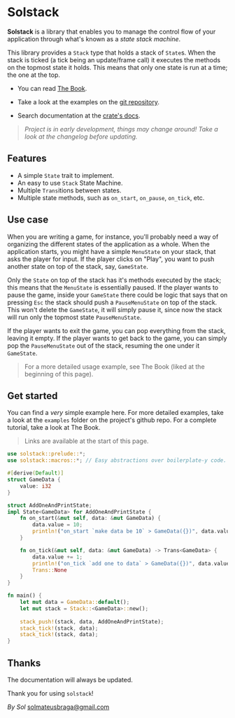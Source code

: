 # Solstack

**Solstack** is a library that enables you to manage the control flow of your application through what's known as a *state stack machine*.

This library provides a `Stack` type that holds a stack of `State`s. When the stack is ticked (a tick being an update/frame call) it executes the methods on the topmost state it holds. This means that only one state is run at a time; the one at the top.



- You can read [The Book](https://solmateus.gitbook.io/solstack/). 

- Take a look at the examples on the [git repository](https://github.com/solmateus/solstack). 

- Search documentation at the [crate's docs](https://crates.io/crates/solstack).



> *Project is in early development, things may change around! Take a look at the changelog before updating.*



## Features

- A simple `State` trait to implement.
- An easy to use `Stack` State Machine.
- Multiple `Trans`itions between states. 
- Multiple state methods, such as `on_start`, `on_pause`, `on_tick`, etc.



## Use case

When you are writing a game, for instance, you'll probably need a way of organizing the different states of the application as a whole.  When the application starts, you might have a simple `MenuState` on your stack, that asks the player for input. If the player clicks on "Play", you want to push another state on top of the stack, say, `GameState`. 

Only the `State` on top of the stack has it's methods executed by the stack; this means that the `MenuState` is essentially paused. If the player wants to pause the game, inside your `GameState` there could be logic that says that on pressing `Esc` the stack should push a `PauseMenuState` on top of the stack. This won't delete the `GameState`, it will simply pause it, since now the stack will run only the topmost state `PauseMenuState`. 

If the player wants to exit the game, you can pop everything from the stack, leaving it empty. If the player wants to get back to the game, you can simply pop the `PauseMenuState` out of the stack, resuming the one under it `GameState`.

> For a more detailed usage example, see The Book (liked at the beginning of this page).



## Get started

You can find a *very* simple example here. For more detailed examples, take a look at the `examples` folder on the project's github repo. For a complete tutorial, take a look at The Book.

> Links are available at the start of this page.

```rust
use solstack::prelude::*;
use solstack::macros::*; // Easy abstractions over boilerplate-y code.

#[derive(Default)]
struct GameData {
    value: i32
}

struct AddOneAndPrintState;
impl State<GameData> for AddOneAndPrintState {
    fn on_start(&mut self, data: &mut GameData) {
        data.value = 10;
        println!("on_start `make data be 10` > GameData({})", data.value);
    }

    fn on_tick(&mut self, data: &mut GameData) -> Trans<GameData> {
        data.value += 1;
        println!("on_tick `add one to data` > GameData({})", data.value);
        Trans::None
    }
}

fn main() {
    let mut data = GameData::default();
    let mut stack = Stack::<GameData>::new();
    
    stack_push!(stack, data, AddOneAndPrintState);
    stack_tick!(stack, data);
    stack_tick!(stack, data);
}
```



## Thanks

The documentation will always be updated.

Thank you for using `solstack`!

*By Sol* <solmateusbraga@gmail.com>
